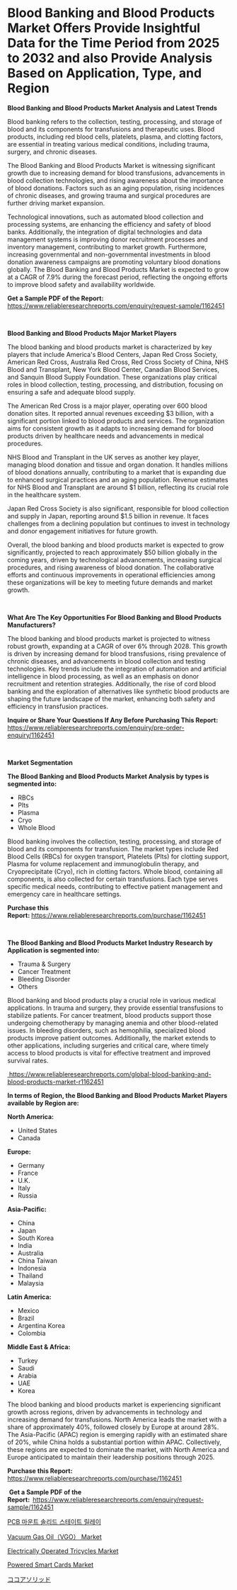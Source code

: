<p><h1>Blood Banking and Blood Products Market Offers Provide Insightful Data for the Time Period from 2025 to 2032 and also Provide Analysis Based on Application, Type, and Region</h1></p><p><strong>Blood Banking and Blood Products Market Analysis and Latest Trends</strong></p>
<p><p>Blood banking refers to the collection, testing, processing, and storage of blood and its components for transfusions and therapeutic uses. Blood products, including red blood cells, platelets, plasma, and clotting factors, are essential in treating various medical conditions, including trauma, surgery, and chronic diseases.</p><p>The Blood Banking and Blood Products Market is witnessing significant growth due to increasing demand for blood transfusions, advancements in blood collection technologies, and rising awareness about the importance of blood donations. Factors such as an aging population, rising incidences of chronic diseases, and growing trauma and surgical procedures are further driving market expansion. </p><p>Technological innovations, such as automated blood collection and processing systems, are enhancing the efficiency and safety of blood banks. Additionally, the integration of digital technologies and data management systems is improving donor recruitment processes and inventory management, contributing to market growth. Furthermore, increasing governmental and non-governmental investments in blood donation awareness campaigns are promoting voluntary blood donations globally. The Blood Banking and Blood Products Market is expected to grow at a CAGR of 7.9% during the forecast period, reflecting the ongoing efforts to improve blood safety and availability worldwide.</p></p>
<p><strong>Get a Sample PDF of the Report:&nbsp;</strong> <a href="https://www.reliableresearchreports.com/enquiry/request-sample/1162451?utm_campaign=38&utm_medium=2&utm_source=Github&utm_content=ia&utm_term=24032025&utm_id=blood-banking-and-blood-products">https://www.reliableresearchreports.com/enquiry/request-sample/1162451</a></p>
<p>&nbsp;</p>
<p><strong>Blood Banking and Blood Products Major Market Players</strong></p>
<p><p>The blood banking and blood products market is characterized by key players that include America's Blood Centers, Japan Red Cross Society, American Red Cross, Australia Red Cross, Red Cross Society of China, NHS Blood and Transplant, New York Blood Center, Canadian Blood Services, and Sanquin Blood Supply Foundation. These organizations play critical roles in blood collection, testing, processing, and distribution, focusing on ensuring a safe and adequate blood supply.</p><p>The American Red Cross is a major player, operating over 600 blood donation sites. It reported annual revenues exceeding $3 billion, with a significant portion linked to blood products and services. The organization aims for consistent growth as it adapts to increasing demand for blood products driven by healthcare needs and advancements in medical procedures.</p><p>NHS Blood and Transplant in the UK serves as another key player, managing blood donation and tissue and organ donation. It handles millions of blood donations annually, contributing to a market that is expanding due to enhanced surgical practices and an aging population. Revenue estimates for NHS Blood and Transplant are around $1 billion, reflecting its crucial role in the healthcare system.</p><p>Japan Red Cross Society is also significant, responsible for blood collection and supply in Japan, reporting around $1.5 billion in revenue. It faces challenges from a declining population but continues to invest in technology and donor engagement initiatives for future growth.</p><p>Overall, the blood banking and blood products market is expected to grow significantly, projected to reach approximately $50 billion globally in the coming years, driven by technological advancements, increasing surgical procedures, and rising awareness of blood donation. The collaborative efforts and continuous improvements in operational efficiencies among these organizations will be key to meeting future demands and market growth.</p></p>
<p>&nbsp;</p>
<p><strong>What Are The Key Opportunities For Blood Banking and Blood Products Manufacturers?</strong></p>
<p><p>The blood banking and blood products market is projected to witness robust growth, expanding at a CAGR of over 6% through 2028. This growth is driven by increasing demand for blood transfusions, rising prevalence of chronic diseases, and advancements in blood collection and testing technologies. Key trends include the integration of automation and artificial intelligence in blood processing, as well as an emphasis on donor recruitment and retention strategies. Additionally, the rise of cord blood banking and the exploration of alternatives like synthetic blood products are shaping the future landscape of the market, enhancing both safety and efficiency in transfusion practices.</p></p>
<p><strong>Inquire or Share Your Questions If Any Before Purchasing This Report:</strong> <a href="https://www.reliableresearchreports.com/enquiry/pre-order-enquiry/1162451?utm_campaign=38&utm_medium=2&utm_source=Github&utm_content=ia&utm_term=24032025&utm_id=blood-banking-and-blood-products">https://www.reliableresearchreports.com/enquiry/pre-order-enquiry/1162451</a></p>
<p>&nbsp;</p>
<p><strong>Market Segmentation</strong></p>
<p><strong>The Blood Banking and Blood Products Market Analysis by types is segmented into:</strong></p>
<p><ul><li>RBCs</li><li>Plts</li><li>Plasma</li><li>Cryo</li><li>Whole Blood</li></ul></p>
<p><p>Blood banking involves the collection, testing, processing, and storage of blood and its components for transfusion. The market types include Red Blood Cells (RBCs) for oxygen transport, Platelets (Plts) for clotting support, Plasma for volume replacement and immunoglobulin therapy, and Cryoprecipitate (Cryo), rich in clotting factors. Whole blood, containing all components, is also collected for certain transfusions. Each type serves specific medical needs, contributing to effective patient management and emergency care in healthcare settings.</p></p>
<p><strong>Purchase this Report:&nbsp;</strong><a href="https://www.reliableresearchreports.com/purchase/1162451?utm_campaign=38&utm_medium=2&utm_source=Github&utm_content=ia&utm_term=24032025&utm_id=blood-banking-and-blood-products">https://www.reliableresearchreports.com/purchase/1162451</a></p>
<p>&nbsp;</p>
<p><strong>The Blood Banking and Blood Products Market Industry Research by Application is segmented into:</strong></p>
<p><ul><li>Trauma & Surgery</li><li>Cancer Treatment</li><li>Bleeding Disorder</li><li>Others</li></ul></p>
<p><p>Blood banking and blood products play a crucial role in various medical applications. In trauma and surgery, they provide essential transfusions to stabilize patients. For cancer treatment, blood products support those undergoing chemotherapy by managing anemia and other blood-related issues. In bleeding disorders, such as hemophilia, specialized blood products improve patient outcomes. Additionally, the market extends to other applications, including surgeries and critical care, where timely access to blood products is vital for effective treatment and improved survival rates.</p></p>
<p><a href="https://www.reliableresearchreports.com/global-blood-banking-and-blood-products-market-r1162451?utm_campaign=38&utm_medium=2&utm_source=Github&utm_content=ia&utm_term=24032025&utm_id=blood-banking-and-blood-products">&nbsp;https://www.reliableresearchreports.com/global-blood-banking-and-blood-products-market-r1162451</a></p>
<p><strong>In terms of Region, the Blood Banking and Blood Products Market Players available by Region are:</strong></p>
<p>
    <p> <strong> North America: </strong>
        <ul>
            <li>United States</li>
            <li>Canada</li>
        </ul>
        </p> 
    <p> <strong> Europe: </strong>
        <ul>
            <li>Germany</li>
            <li>France</li>
            <li>U.K.</li>
            <li>Italy</li>
            <li>Russia</li>
        </ul>
        </p> 
    <p> <strong> Asia-Pacific: </strong>
        <ul>
            <li>China</li>
            <li>Japan</li>
            <li>South Korea</li>
            <li>India</li>
            <li>Australia</li>
            <li>China Taiwan</li>
            <li>Indonesia</li>
            <li>Thailand</li>
            <li>Malaysia</li>
        </ul>
        </p> 
    <p> <strong> Latin America: </strong>
        <ul>
            <li>Mexico</li>
            <li>Brazil</li>
            <li>Argentina Korea</li>
            <li>Colombia</li>
        </ul>
        </p> 
    <p> <strong> Middle East & Africa: </strong>
        <ul>
            <li>Turkey</li>
            <li>Saudi</li>
            <li>Arabia</li>
            <li>UAE</li>
            <li>Korea</li>
        </ul>
    </p>
    </p>
<p><p>The blood banking and blood products market is experiencing significant growth across regions, driven by advancements in technology and increasing demand for transfusions. North America leads the market with a share of approximately 40%, followed closely by Europe at around 28%. The Asia-Pacific (APAC) region is emerging rapidly with an estimated share of 20%, while China holds a substantial portion within APAC. Collectively, these regions are expected to dominate the market, with North America and Europe anticipated to maintain their leadership positions through 2025.</p></p>
<p><strong>Purchase this Report: </strong><a href="https://www.reliableresearchreports.com/purchase/1162451?utm_campaign=38&utm_medium=2&utm_source=Github&utm_content=ia&utm_term=24032025&utm_id=blood-banking-and-blood-products">https://www.reliableresearchreports.com/purchase/1162451</a></p>
<p>&nbsp;<strong>Get a Sample PDF of the Report:&nbsp;&nbsp;</strong><a href="https://www.reliableresearchreports.com/enquiry/request-sample/1162451?utm_campaign=38&utm_medium=2&utm_source=Github&utm_content=ia&utm_term=24032025&utm_id=blood-banking-and-blood-products">https://www.reliableresearchreports.com/enquiry/request-sample/1162451</a></p>
<p><strong></strong></p>
<p><p><a href="https://github.com/laholand/Market-Research-Report-List-7/blob/main/380570849012.md?utm_campaign=38&utm_medium=2&utm_source=Github&utm_content=ia&utm_term=24032025&utm_id=blood-banking-and-blood-products">PCB 마운트 솔리드 스테이트 릴레이</a></p><p><a href="https://github.com/widlerumland/Market-Research-Report-List-1/blob/main/vacuum-gas-oilvgo-market.md?utm_campaign=38&utm_medium=2&utm_source=Github&utm_content=ia&utm_term=24032025&utm_id=blood-banking-and-blood-products">Vacuum Gas Oil（VGO） Market</a></p><p><a href="https://github.com/uldularido/Market-Research-Report-List-1/blob/main/electrically-operated-tricycles-market.md?utm_campaign=38&utm_medium=2&utm_source=Github&utm_content=ia&utm_term=24032025&utm_id=blood-banking-and-blood-products">Electrically Operated Tricycles Market</a></p><p><a href="https://github.com/gummaarmel83/Market-Research-Report-List-1/blob/main/powered-smart-cards-market.md?utm_campaign=38&utm_medium=2&utm_source=Github&utm_content=ia&utm_term=24032025&utm_id=blood-banking-and-blood-products">Powered Smart Cards Market</a></p><p><a href="https://github.com/mohamedbakry57/Market-Research-Report-List-7/blob/main/168831648296.md?utm_campaign=38&utm_medium=2&utm_source=Github&utm_content=ia&utm_term=24032025&utm_id=blood-banking-and-blood-products">ココアソリッド</a></p></p>
